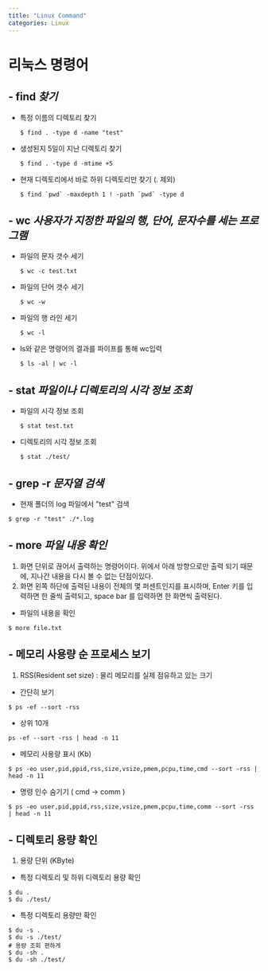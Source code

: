 ```yaml
---
title: "Linux Command"
categories: Linux
---
```


# 리눅스 명령어

## - find *찾기*
- 특정 이름의 디렉토리 찾기
  ```
  $ find . -type d -name "test"
  ```
- 생성된지 5일이 지난 디렉토리 찾기
  ```
  $ find . -type d -mtime +5
  ```
- 현재 디렉토리에서 바로 하위 디렉토리만 찾기 (. 제외)
  ```
  $ find `pwd` -maxdepth 1 ! -path `pwd` -type d
  ```

## - wc *사용자가 지정한 파일의 행, 단어, 문자수를 세는 프로그램*
- 파일의 문자 갯수 세기
  ```
  $ wc -c test.txt
  ```
- 파일의 단어 갯수 세기
  ```
  $ wc -w
  ```
- 파일의 행 라인 세기
  ```
  $ wc -l
  ```
- ls와 같은 명령어의 결과를 파이프를 통해 wc입력
  ```
  $ ls -al | wc -l
  ```

## - stat *파일이나 디렉토리의 시각 정보 조회*
- 파일의 시각 정보 조회
  ```
  $ stat test.txt
  ```
- 디렉토리의 시각 정보 조회
  ```
  $ stat ./test/
  ```
  
## - grep -r *문자열 검색*
  - 현재 폴더의 log 파일에서 "test" 검색
  ```
  $ grep -r "test" ./*.log
  ```
  
## - more *파일 내용 확인*
  1. 화면 단위로 끊어서 출력하는 명령어이다. 위에서 아래 방향으로만 출력 되기 때문에, 지나간 내용을 다시 볼 수 없는 단점이있다.
  2. 화면 왼쪽 하단에 출력된 내용이 전체의 몇 퍼센트인지를 표시하며, Enter 키를 입력하면 한 줄씩 출력되고, space bar 를 입력하면 한 화면씩 출력된다. 
  - 파일의 내용을 확인
  ```
  $ more file.txt
  ```
  
## - 메모리 사용량 순 프로세스 보기
  1. RSS(Resident set size) : 물리 메모리를 실제 점유하고 있는 크기
  - 간단히 보기
  ```
  $ ps -ef --sort -rss
  ```
  - 상위 10개
  ```
  ps -ef --sort -rss | head -n 11
  ```
  - 메모리 사용량 표시 (Kb)
  ```
  $ ps -eo user,pid,ppid,rss,size,vsize,pmem,pcpu,time,cmd --sort -rss | head -n 11
  ```
  - 명령 인수 숨기기 ( cmd -> comm )
  ```
  $ ps -eo user,pid,ppid,rss,size,vsize,pmem,pcpu,time,comm --sort -rss | head -n 11
  ```

## - 디렉토리 용량 확인
  1. 용량 단위 (KByte)
  - 특정 디렉토리 및 하위 디렉토리 용량 확인
  ```
  $ du .
  $ du ./test/
  ```
  - 특정 디렉토리 용량만 확인
  ```
  $ du -s .
  $ du -s ./test/
  # 용량 조회 편하게
  $ du -sh .
  $ du -sh ./test/
  ```
  
  
